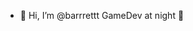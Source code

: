 - 👋 Hi, I’m @barrrettt
GameDev at night 🦇

<!---
barrrettt/barrrettt is a ✨ special ✨ repository because its `README.md` (this file) appears on your GitHub profile.
You can click the Preview link to take a look at your changes.
--->
